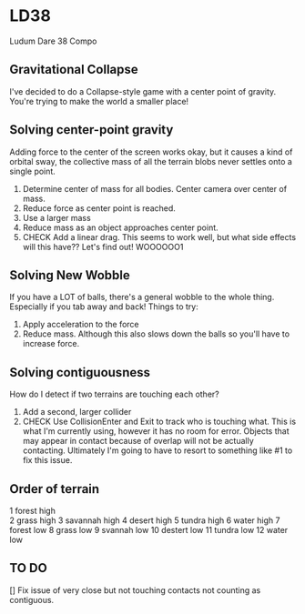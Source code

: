 # LD38
Ludum Dare 38 Compo

## Gravitational Collapse
I've decided to do a Collapse-style game with a center point of gravity. You're trying to make the world a smaller place!

## Solving center-point gravity
Adding force to the center of the screen works okay, but it causes a kind of orbital sway, the collective mass of all the terrain blobs never settles onto a single point.  

1. Determine center of mass for all bodies. Center camera over center of mass.
2. Reduce force as center point is reached.
3. Use a larger mass
4. Reduce mass as an object approaches center point.
5. CHECK Add a linear drag.  This seems to work well, but what side effects will this have?? Let's find out! WOOOOOO1

## Solving New Wobble
If you have a LOT of balls, there's a general wobble to the whole thing. Especially if you tab away and back! Things to try:

1. Apply acceleration to the force
2. Reduce mass. Although this also slows down the balls so you'll have to increase force.


## Solving contiguousness
How do I detect if two terrains are touching each other?

1. Add a second, larger collider
2. CHECK Use CollisionEnter and Exit to track who is touching what. This is what I'm currently using, however it has no room for error. Objects that may appear in contact because of overlap will not be actually contacting. Ultimately I'm going to have to resort to something like #1 to fix this issue.

## Order of terrain

1 forest high  
2 grass high
3 savannah high
4 desert high
5 tundra high
6 water high
7  forest low
8 grass low
9 svannah low
10 destert low
11 tundra low
12 water low






## TO DO
[] Fix issue of very close but not touching contacts not counting as contiguous.